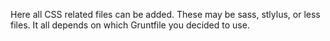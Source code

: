 Here all CSS related files can be added. These may be sass, stlylus, or less files. It all depends on which Gruntfile you decided to use.
